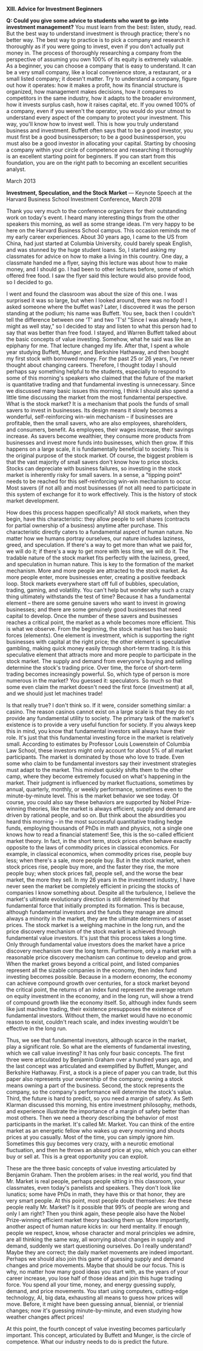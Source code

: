**XIII. Advice for Investment Beginners**

**Q: Could you give some advice to students who want to go into investment management?**
You must learn from the best: listen, study, read. But the best way to understand investment is through practice; there's no better way. The best way to practice is to pick a company and research it thoroughly as if you were going to invest, even if you don't actually put money in. The process of thoroughly researching a company from the perspective of assuming you own 100% of its equity is extremely valuable.
As a beginner, you can choose a company that is easy to understand. It can be a very small company, like a local convenience store, a restaurant, or a small listed company; it doesn't matter. Try to understand a company, figure out how it operates: how it makes a profit, how its financial structure is organized, how management makes decisions, how it compares to competitors in the same industry, how it adapts to the broader environment, how it invests surplus cash, how it raises capital, etc.
If you owned 100% of a company, even if you weren't the operator, you would do your utmost to understand every aspect of the company to protect your investment. This way, you'll know how to invest well. This is how you truly understand business and investment. Buffett often says that to be a good investor, you must first be a good businessperson; to be a good businessperson, you must also be a good investor in allocating your capital.
Starting by choosing a company within your circle of competence and researching it thoroughly is an excellent starting point for beginners. If you can start from this foundation, you are on the right path to becoming an excellent securities analyst.

March 2013

**Investment, Speculation, and the Stock Market**
— Keynote Speech at the Harvard Business School Investment Conference, March 2018

Thank you very much to the conference organizers for their outstanding work on today's event. I heard many interesting things from the other speakers this morning, as well as some strange ideas. I'm very happy to be here on the Harvard Business School campus.
This occasion reminds me of my early career experiences. About 30 years ago, I came to the US from China, had just started at Columbia University, could barely speak English, and was stunned by the huge student loans. So, I started asking my classmates for advice on how to make a living in this country. One day, a classmate handed me a flyer, saying this lecture was about how to make money, and I should go. I had been to other lectures before, some of which offered free food. I saw the flyer said this lecture would also provide food, so I decided to go.

I went and found the classroom was about the size of this one. I was surprised it was so large, but when I looked around, there was no food! I asked someone where the buffet was? Later, I discovered it was the person standing at the podium; his name was Buffett. You see, back then I couldn't tell the difference between one 'T' and two 'T's!
"Since I was already here, I might as well stay," so I decided to stay and listen to what this person had to say that was better than free food. I stayed, and Warren Buffett talked about the basic concepts of value investing. Somehow, what he said was like an epiphany for me. That lecture changed my life. After that, I spent a whole year studying Buffett, Munger, and Berkshire Hathaway, and then bought my first stock with borrowed money. For the past 25 or 26 years, I've never thought about changing careers.
Therefore, I thought today I should perhaps say something helpful to the students, especially to respond to some of this morning's speakers who claimed that the future of the market is quantitative trading and that fundamental investing is unnecessary.
Since we discussed many basic issues this morning, I think I should also spend a little time discussing the market from the most fundamental perspective. What is the stock market? It is a mechanism that pools the funds of small savers to invest in businesses. Its design means it slowly becomes a wonderful, self-reinforcing win-win mechanism – if businesses are profitable, then the small savers, who are also employees, shareholders, and consumers, benefit. As employees, their wages increase, their savings increase. As savers become wealthier, they consume more products from businesses and invest more funds into businesses, which then grow. If this happens on a large scale, it is fundamentally beneficial to society. This is the original purpose of the stock market.
Of course, the biggest problem is that the vast majority of small savers don't know how to price stocks. Stocks can depreciate with business failures, so investing in the stock market is inherently risky for small savers. In a sense, a "tipping point" needs to be reached for this self-reinforcing win-win mechanism to occur. Most savers (if not all) and most businesses (if not all) need to participate in this system of exchange for it to work effectively. This is the history of stock market development.

How does this process happen specifically? All stock markets, when they begin, have this characteristic: they allow people to sell shares (contracts for partial ownership of a business) anytime after purchase. This characteristic directly caters to a fundamental aspect of human nature. No matter how we humans portray ourselves, our nature includes laziness, greed, and speculation. If there's a way to get more than what we paid for, we will do it; if there's a way to get more with less time, we will do it. The tradable nature of the stock market fits perfectly with the laziness, greed, and speculation in human nature. This is key to the formation of the market mechanism. More and more people are attracted to the stock market. As more people enter, more businesses enter, creating a positive feedback loop.
Stock markets everywhere start off full of bubbles, speculation, trading, gaming, and volatility. You can't help but wonder why such a crazy thing ultimately withstands the test of time? Because it has a fundamental element – there are some genuine savers who want to invest in growing businesses; and there are some genuinely good businesses that need capital to develop. Once the number of these savers and businesses reaches a critical point, the market as a whole becomes more efficient. This is what we observe.
From the beginning, the stock market has two basic forces (elements). One element is investment, which is supporting the right businesses with capital at the right price; the other element is speculative gambling, making quick money easily through short-term trading. It is this speculative element that attracts more and more people to participate in the stock market. The supply and demand from everyone's buying and selling determine the stock's trading price. Over time, the force of short-term trading becomes increasingly powerful. So, which type of person is more numerous in the market? You guessed it: speculators. So much so that some even claim the market doesn't need the first force (investment) at all, and we should just let machines trade!

Is that really true? I don't think so. If it were, consider something similar: a casino. The reason casinos cannot exist on a large scale is that they do not provide any fundamental utility to society. The primary task of the market's existence is to provide a very useful function for society. If you always keep this in mind, you know that fundamental investors will always have their role. It's just that this fundamental investing force in the market is relatively small. According to estimates by Professor Louis Lowenstein of Columbia Law School, these investors might only account for about 5% of all market participants. The market is dominated by those who love to trade. Even some who claim to be fundamental investors say their investment strategies must adapt to the market. This mindset quickly shifts them to the other camp, where they become extremely focused on what's happening in the market. Their judgment is influenced by market fluctuations, sometimes by annual, quarterly, monthly, or weekly performance, sometimes even to the minute-by-minute level. This is the market behavior we see today.
Of course, you could also say these behaviors are supported by Nobel Prize-winning theories, like the market is always efficient, supply and demand are driven by rational people, and so on. But think about the absurdities you heard this morning – in the most successful quantitative trading hedge funds, employing thousands of PhDs in math and physics, not a single one knows how to read a financial statement!
See, this is the so-called efficient market theory. In fact, in the short term, stock prices often behave exactly opposite to the laws of commodity prices in classical economics. For example, in classical economics, when commodity prices rise, people buy less; when there's a sale, more people buy. But in the stock market, when stock prices rise, people buy more, and the faster they rise, the more people buy; when stock prices fall, people sell, and the worse the bear market, the more they sell.
In my 26 years in the investment industry, I have never seen the market be completely efficient in pricing the stocks of companies I know something about. Despite all the turbulence, I believe the market's ultimate evolutionary direction is still determined by that fundamental force that initially prompted its formation. This is because, although fundamental investors and the funds they manage are almost always a minority in the market, they are the ultimate determiners of asset prices. The stock market is a weighing machine in the long run, and the price discovery mechanism of the stock market is achieved through fundamental value investors. It's just that this process takes a long time. Only through fundamental value investors does the market have a price discovery mechanism over the long term.
Furthermore, only a market with a reasonable price discovery mechanism can continue to develop and grow. When the market grows beyond a critical point, and listed companies represent all the sizable companies in the economy, then index fund investing becomes possible. Because in a modern economy, the economy can achieve compound growth over centuries, for a stock market beyond the critical point, the returns of an index fund represent the average return on equity investment in the economy, and in the long run, will show a trend of compound growth like the economy itself. So, although index funds seem like just machine trading, their existence presupposes the existence of fundamental investors. Without them, the market would have no economic reason to exist, couldn't reach scale, and index investing wouldn't be effective in the long run.

Thus, we see that fundamental investors, although scarce in the market, play a significant role. So what are the elements of fundamental investing, which we call value investing? It has only four basic concepts. The first three were articulated by Benjamin Graham over a hundred years ago, and the last concept was articulated and exemplified by Buffett, Munger, and Berkshire Hathaway.
First, a stock is a piece of paper you can trade, but this paper also represents your ownership of the company; owning a stock means owning a part of the business.
Second, the stock represents the company, so the company's performance will determine the stock's value.
Third, the future is hard to predict, so you need a margin of safety. As Seth Klarman discussed this morning, his entire investment philosophy, methods, and experience illustrate the importance of a margin of safety better than most others.
Then we need a theory describing the behavior of most participants in the market. It's called Mr. Market. You can think of the entire market as an energetic fellow who wakes up every morning and shouts prices at you casually. Most of the time, you can simply ignore him. Sometimes this guy becomes very crazy, with a neurotic emotional fluctuation, and then he throws an absurd price at you, which you can either buy or sell at. This is a great opportunity you can exploit.

These are the three basic concepts of value investing articulated by Benjamin Graham. Then the problem arises: in the real world, you find that Mr. Market is real people, perhaps people sitting in this classroom, your classmates, even today's panelists and speakers. They don't look like lunatics; some have PhDs in math, they have this or that honor, they are very smart people. At this point, most people doubt themselves: Are these people really Mr. Market? Is it possible that 99% of people are wrong and only I am right?
Then you think again, these people also have the Nobel Prize-winning efficient market theory backing them up. More importantly, another aspect of human nature kicks in: our herd mentality. If enough people we respect, know, whose character and moral principles we admire, are all thinking the same way, all worrying about changes in supply and demand, suddenly we start questioning ourselves. Do I really understand? Maybe they are correct; the daily market movements are indeed important. Perhaps we should also join this game of guessing supply and demand changes and price movements. Maybe that should be our focus.
This is why, no matter how many good ideas you start with, as the years of your career increase, you lose half of those ideas and join this huge trading force. You spend all your time, money, and energy guessing supply, demand, and price movements. You start using computers, cutting-edge technology, AI, big data, exhausting all means to guess how prices will move. Before, it might have been guessing annual, biennial, or triennial changes; now it's guessing minute-by-minute, and even studying how weather changes affect prices!

At this point, the fourth concept of value investing becomes particularly important. This concept, articulated by Buffett and Munger, is the circle of competence. What our industry needs to do is predict the future.
